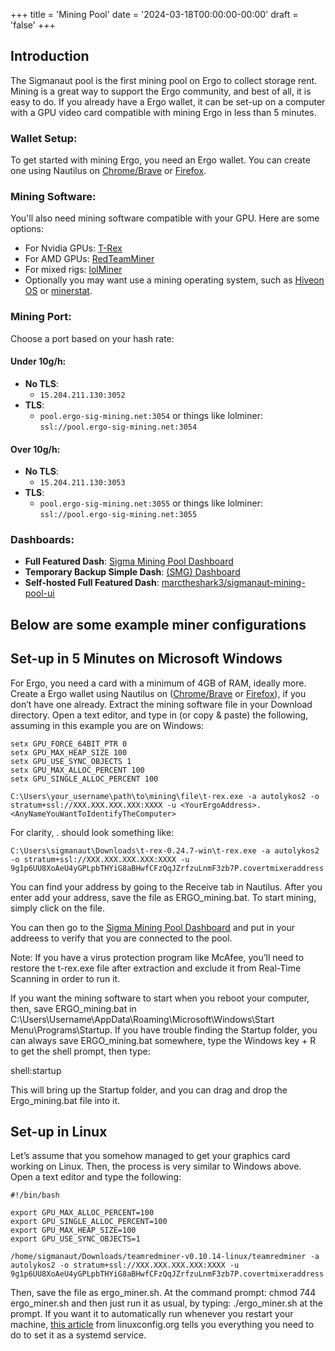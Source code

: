 +++
title = 'Mining Pool'
date = '2024-03-18T00:00:00-00:00'
draft = 'false'
+++

## Introduction

The Sigmanaut pool is the first mining pool on Ergo to collect storage rent. Mining is a great way to support the Ergo community, and best of all, it is easy to do. If you already have a Ergo wallet, it can be set-up on a computer with a GPU video card compatible with mining Ergo in less than 5 minutes.

### Wallet Setup:

To get started with mining Ergo, you need an Ergo wallet. You can create one using Nautilus on [Chrome/Brave](https://chrome.google.com/webstore/detail/nautilus-wallet/gjlmehlldlphhljhpnlddaodbjjcchai) or [Firefox](https://addons.mozilla.org/bs/firefox/addon/nautilus/).

### Mining Software:

You'll also need mining software compatible with your GPU. Here are some options:
- For Nvidia GPUs: [T-Rex](https://github.com/trexminer/T-Rex/releases/)
- For AMD GPUs: [RedTeamMiner](https://github.com/todxx/teamredminer/releases)
- For mixed rigs: [lolMiner](https://github.com/Lolliedieb/lolMiner-releases/releases)
- Optionally you may want use a mining operating system, such as [Hiveon OS](https://hiveon.com/os/) or [minerstat](https://minerstat.com/).

### Mining Port:

Choose a port based on your hash rate:

#### Under 10g/h:

- **No TLS**:
  - `15.204.211.130:3052`
- **TLS**:
  - `pool.ergo-sig-mining.net:3054` or things like lolminer: `ssl://pool.ergo-sig-mining.net:3054`

#### Over 10g/h:

- **No TLS**:
  - `15.204.211.130:3053`
- **TLS**:
  - `pool.ergo-sig-mining.net:3055` or things like lolminer: `ssl://pool.ergo-sig-mining.net:3055`

### Dashboards:

- **Full Featured Dash**: [Sigma Mining Pool Dashboard](https://dash.ergo-sig-mining.net/)
- **Temporary Backup Simple Dash**: [(SMG) Dashboard](https://my.ergoport.dev/cgi-bin/mining/mining_all.html)
- **Self-hosted Full Featured Dash**: [marctheshark3/sigmanaut-mining-pool-ui](https://github.com/marctheshark3/sigmanaut-mining-pool-ui/tree/main)

## Below are some example miner configurations

## Set-up in 5 Minutes on Microsoft Windows

For Ergo, you need a card with a minimum of 4GB of RAM, ideally more. Create a Ergo wallet using Nautilus on ([Chrome/Brave](https://chrome.google.com/webstore/detail/nautilus-wallet/gjlmehlldlphhljhpnlddaodbjjcchai) or [Firefox](https://addons.mozilla.org/bs/firefox/addon/nautilus/)), if you don’t have one already. Extract the mining software file in your Download directory. Open a text editor, and type in (or copy & paste) the following, assuming in this example you are on Windows:

```
setx GPU_FORCE_64BIT_PTR 0
setx GPU_MAX_HEAP_SIZE 100
setx GPU_USE_SYNC_OBJECTS 1
setx GPU_MAX_ALLOC_PERCENT 100
setx GPU_SINGLE_ALLOC_PERCENT 100

C:\Users\your_username\path\to\mining\file\t-rex.exe -a autolykos2 -o stratum+ssl://XXX.XXX.XXX.XXX:XXXX -u <YourErgoAddress>.<AnyNameYouWantToIdentifyTheComputer>
```

For clarity, <YourErgoAddress>.<AnyNameYouWantToIdentifyTheComputer> should look something like:

```
C:\Users\sigmanaut\Downloads\t-rex-0.24.7-win\t-rex.exe -a autolykos2 -o stratum+ssl://XXX.XXX.XXX.XXX:XXXX -u 9g1p6UU8XoAeU4yGPLpbTHYiG8aBHwfCFzQqJZrfzuLnmF3zb7P.covertmixeraddress
```

You can find your address by going to the Receive tab in Nautilus. After you enter add your address, save the file as ERGO_mining.bat. To start mining, simply click on the file.


You can then go to the [Sigma Mining Pool Dashboard](https://dash.ergo-sig-mining.net/) and put in your addreess to verify that you are connected to the pool.

Note: If you have a virus protection program like McAfee, you’ll need to restore the t-rex.exe file after extraction and exclude it from Real-Time Scanning in order to run it.

If you want the mining software to start when you reboot your computer, then, save ERGO_mining.bat in C:\Users\Username\AppData\Roaming\Microsoft\Windows\Start Menu\Programs\Startup. If you have trouble finding the Startup folder, you can always save ERGO_mining.bat somewhere, type the Windows key + R to get the shell prompt, then type:

shell:startup 

This will bring up the Startup folder, and you can drag and drop the Ergo_mining.bat file into it. 

## Set-up in Linux

Let’s assume that you somehow managed to get your graphics card working on Linux. Then, the process is very similar to Windows above. Open a text editor and type the following:

```
#!/bin/bash

export GPU_MAX_ALLOC_PERCENT=100
export GPU_SINGLE_ALLOC_PERCENT=100
export GPU_MAX_HEAP_SIZE=100
export GPU_USE_SYNC_OBJECTS=1

/home/sigmanaut/Downloads/teamredminer-v0.10.14-linux/teamredminer -a autolykos2 -o stratum+ssl://XXX.XXX.XXX.XXX:XXXX -u  9g1p6UU8XoAeU4yGPLpbTHYiG8aBHwfCFzQqJZrfzuLnmF3zb7P.covertmixeraddress
```

Then, save the file as ergo_miner.sh. At the command prompt: chmod 744 ergo_miner.sh and then just run it as usual, by typing: ./ergo_miner.sh at the prompt. If you want it to automatically run whenever you restart your machine, [this article](https://linuxconfig.org/how-to-run-script-on-startup-on-ubuntu-20-04-focal-fossa-server-desktop) from linuxconfig.org tells you everything you need to do to set it as a systemd service.
